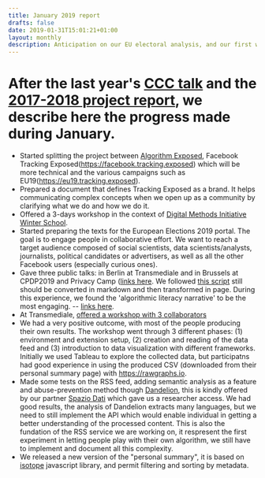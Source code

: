 ```yaml
---
title: January 2019 report
drafts: false
date: 2019-01-31T15:01:21+01:00
layout: monthly
description: Anticipation on our EU electoral analysis, and our first workshop on algorithm accountability and analysis
---
```


# After the last year's [CCC talk](https://media.ccc.de/v/35c3-9797-analyze_the_facebook_algorithm_and_reclaim_data_sovereignty) and the [2017-2018 project report](https://github.com/tracking-exposed/presentation/raw/master/fbTREX%20-%20project%20status%20and%20analysis%20-%20December%202018.pdf), we describe here the progress made during January.

* Started splitting the project between [Algorithm Exposed](https://algorithms.exposed), Facebook Tracking Exposed(https://facebook.tracking.exposed) which will be more technical and the various campaigns such as EU19(https://eu19.tracking.exposed).
* Prepared a document that defines Tracking Exposed as a brand. It helps communicating complex concepts when we open up as a community by clarifying what we do and how we do it.
* Offered a 3-days workshop in the context of [Digital Methods Initiative Winter School](https://wiki.digitalmethods.net/Dmi/WinterSchool2019AlgorithmsExposed).
* Started preparing the texts for the European Elections 2019 portal. The goal is to engage people in collaborative effort. We want to reach a target audience composed of social scientists, data scientists/analysts, journalists, political candidates or advertisers, as well as all the other Facebook users (especially curious ones).
* Gave three public talks: in Berlin at Transmediale and in Brussels at CPDP2019 and Privacy Camp ([links here](https://facebook.tracking.exposed/analysis-and-publication). We followed [this script](https://github.com/tracking-exposed/eu19/pull/12) still should be converted in markdown and then transformed in page. During this experience, we found the 'algorithmic literacy narrative' to be the most engaging. -- [links here](https://github.com/tracking-exposed/eu19/pull/12#issuecomment-460991246).
* At Transmediale, [offered a workshop with 3 collaborators](https://2019.transmediale.de/content/bring-your-metadata-a-practical-analysis-of-the-facebook-algorithm)
* We had a very positive outcome, with most of the people producing their own results. The workshop went through 3 different phases: (1) environment and extension setup, (2) creation and reading of the data feed and (3) introduction to data visualization with different frameworks. Initially we used Tableau to explore the collected data, but participatns had good experience in using the produced CSV (downloaded from their personal summary page) with https://rawgraphs.io.
* Made some tests on the RSS feed, adding semantic analysis as a feature and abuse-prevention method though [Dandelion](https://dandelion.eu/), this is kindly offered by our partner [Spazio Dati](https://spaziodati.eu) which gave us a researcher access. We had good results, the analysis of Dandelion extracts many languages, but we need to still implement the API which would enable individual in getting a better understanding of the processed content. This is also the fundation of the RSS service we are working on, it respresent the first experiment in letting people play with their own algorithm, we still have to implement and document all this complexity.
* We released a new version of the "personal summary", it is based on [isotope](https://isotope.metafizzy.co/) javascript library, and permit filtering and sorting by metadata.
